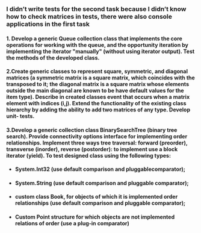 ### I didn’t write tests for the second task because I didn’t know how to check matrices in tests, there were also console applications in the first task

#### 1. Develop a generic Queue collection class that implements the core operations for working with the queue, and the opportunity iteration by implementing the iterator "manually" (without using iterator output). Test the methods of the developed class. 

#### 2.Create generic classes to represent square, symmetric, and diagonal matrices (a symmetric matrix is a square matrix, which coincides with the transposed to it; the diagonal matrix is a square matrix whose elements outside the main diagonal are known to be have default values for the item type). Describe in created classes event that occurs when a matrix element with indices (i,j). Extend the functionality of the existing class hierarchy by adding the ability to add two matrices of any type. Develop unit- tests.

#### 3.Develop a generic collection class BinarySearchTree (binary tree search). Provide connectivity options interface for implementing order relationships. Implement three ways tree traversal: forward (preorder), transverse (inorder), reverse (postorder): to implement use a block iterator (yield). To test designed class using the following types:
+ ####  System.Int32 (use default comparison and pluggablecomparator);
+ ####  System.String (use default comparison and pluggable comparator);
+ ####  custom class Book, for objects of which it is implemented order relationships (use default comparison and pluggable comparator);
+ ####  Custom Point structure for which objects are not implemented relations of order (use a plug-in comparator)
